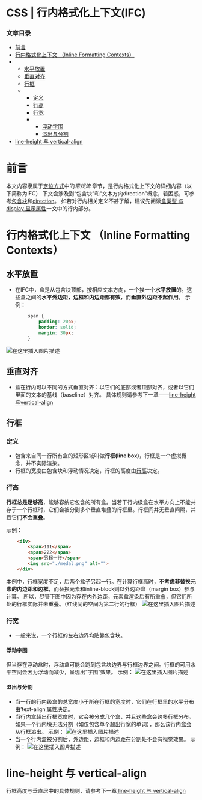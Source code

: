 # CSS | 行内格式化上下文(IFC)



### 文章目录

- [前言](http://81.69.57.175/CsdnArticle/Show?cdkey=1f622943326a4a9181427b1e15d96a3etb&url=https://blog.csdn.net/qq_36145914/article/details/87009453#_1)
- [行内格式化上下文 （Inline Formatting Contexts）](http://81.69.57.175/CsdnArticle/Show?cdkey=1f622943326a4a9181427b1e15d96a3etb&url=https://blog.csdn.net/qq_36145914/article/details/87009453#_Inline_Formatting_Contexts_6)
- - [水平放置](http://81.69.57.175/CsdnArticle/Show?cdkey=1f622943326a4a9181427b1e15d96a3etb&url=https://blog.csdn.net/qq_36145914/article/details/87009453#_7)
  - [垂直对齐](http://81.69.57.175/CsdnArticle/Show?cdkey=1f622943326a4a9181427b1e15d96a3etb&url=https://blog.csdn.net/qq_36145914/article/details/87009453#_19)
  - [行框](http://81.69.57.175/CsdnArticle/Show?cdkey=1f622943326a4a9181427b1e15d96a3etb&url=https://blog.csdn.net/qq_36145914/article/details/87009453#_23)
  - - [定义](http://81.69.57.175/CsdnArticle/Show?cdkey=1f622943326a4a9181427b1e15d96a3etb&url=https://blog.csdn.net/qq_36145914/article/details/87009453#_24)
    - [行高](http://81.69.57.175/CsdnArticle/Show?cdkey=1f622943326a4a9181427b1e15d96a3etb&url=https://blog.csdn.net/qq_36145914/article/details/87009453#_28)
    - [行宽](http://81.69.57.175/CsdnArticle/Show?cdkey=1f622943326a4a9181427b1e15d96a3etb&url=https://blog.csdn.net/qq_36145914/article/details/87009453#_45)
    - - [浮动字围](http://81.69.57.175/CsdnArticle/Show?cdkey=1f622943326a4a9181427b1e15d96a3etb&url=https://blog.csdn.net/qq_36145914/article/details/87009453#_48)
      - [溢出与分割](http://81.69.57.175/CsdnArticle/Show?cdkey=1f622943326a4a9181427b1e15d96a3etb&url=https://blog.csdn.net/qq_36145914/article/details/87009453#_52)
- [line-height 与 vertical-align](http://81.69.57.175/CsdnArticle/Show?cdkey=1f622943326a4a9181427b1e15d96a3etb&url=https://blog.csdn.net/qq_36145914/article/details/87009453#lineheight__verticalalign_63)



# 前言

本文内容隶属于[定位方式](https://blog.csdn.net/qq_36145914/article/details/86690153)中的*常规流* 章节，是行内格式化上下文的详细内容（以下简称为IFC）
下文会涉及到“包含块”和“文本方向direction”概念，若困惑，可参考[包含块](https://blog.csdn.net/qq_36145914/article/details/87193046)和[direction](https://blog.csdn.net/qq_36145914/article/details/87092125)。
如若对行内相关定义不甚了解，建议先阅读[盒类型 与 display 显示属性](https://blog.csdn.net/qq_36145914/article/details/86613007)一文中的行内部分。



# 行内格式化上下文 （Inline Formatting Contexts）

## 水平放置

- 在IFC中，盒是从包含块顶部，按相应文本方向，一个挨一个**水平放置**的。这些盒之间的**水平外边距，边框和内边距都有效**，而**垂直外边距不起作用**。
  示例：

```css
        span {
            padding: 20px;
            border: solid;
            margin: 30px;
        }
```

![在这里插入图片描述](https://img-blog.csdnimg.cn/20190212095402738.png?x-oss-process=image/watermark,type_ZmFuZ3poZW5naGVpdGk,shadow_10,text_aHR0cHM6Ly9ibG9nLmNzZG4ubmV0L3FxXzM2MTQ1OTE0,size_16,color_FFFFFF,t_70)

## 垂直对齐

- 盒在行内可以不同的方式垂直对齐：以它们的底部或者顶部对齐，或者以它们里面的文本的基线（baseline）对齐。
  具体规则请参考下一章——[line-height与vertical-align](https://blog.csdn.net/qq_36145914/article/details/87103801)

## 行框

### 定义

- 包含来自同一行所有盒的矩形区域叫做**行框(line box)**，行框是一个虚拟概念，并不实际渲染。
- 行框的宽度由包含块和浮动情况决定，行框的高度由[行高](https://blog.csdn.net/qq_36145914/article/details/87103801)决定。

### 行高

**行框总是足够高**，能够容纳它包含的所有盒。当若干行内级盒在水平方向上不能共存于一个行框时，它们会被分到多个垂直堆叠的行框里。行框间并无垂直间隔，并且它们**不会重叠**。

示例：

```html
    <div>
        <span>111</span>
        <span>222</span>
        <span>另起一行</span>
        <img src="./medal.png" alt="">
    </div>
```

本例中，行框宽度不足，后两个盒子另起一行。在计算行框高时，**不考虑非替换元素的内边距和边框**，而替换元素和inline-block则以外边距盒（margin box）参与计算。
所以，尽管下图中因为存在内外边距，元素盒渲染后有所重叠，但它们所处的行框实际并未重叠。（红线间的空间为第二行的行框）
![在这里插入图片描述](https://img-blog.csdnimg.cn/2019021210174748.png?x-oss-process=image/watermark,type_ZmFuZ3poZW5naGVpdGk,shadow_10,text_aHR0cHM6Ly9ibG9nLmNzZG4ubmV0L3FxXzM2MTQ1OTE0,size_16,color_FFFFFF,t_70)

### 行宽

- 一般来说，一个行框的左右边界均贴靠包含块。

#### 浮动字围

但当存在浮动盒时，浮动盒可能会跑到包含块边界与行框边界之间。行框的可用水平空间会因为浮动而减少，呈现出“字围”效果。
示例：
![在这里插入图片描述](https://img-blog.csdnimg.cn/2019021210282728.png?x-oss-process=image/watermark,type_ZmFuZ3poZW5naGVpdGk,shadow_10,text_aHR0cHM6Ly9ibG9nLmNzZG4ubmV0L3FxXzM2MTQ1OTE0,size_16,color_FFFFFF,t_70)

#### 溢出与分割

- 当一行的行内级盒的总宽度小于所在行框的宽度时，它们在行框里的水平分布由’text-align’属性决定。
- 当行内盒超出行框宽度时，它会被分成几个盒，并且这些盒会跨多行框分布。如果一个行内块无法分割（如仅包含单个超出行宽的单词），那么该行内盒会从行框溢出。
  示例：
  ![在这里插入图片描述](https://img-blog.csdnimg.cn/20190212105415523.png)
- 当一个行内盒被分割后，外边距，边框和内边距在分割处不会有视觉效果。
  示例：
  ![在这里插入图片描述](https://img-blog.csdnimg.cn/20190212105952436.png)

# line-height 与 vertical-align

行框高度与垂直居中的具体规则，请参考下一章[ line-height 与 vertical-align](https://blog.csdn.net/qq_36145914/article/details/87103801)